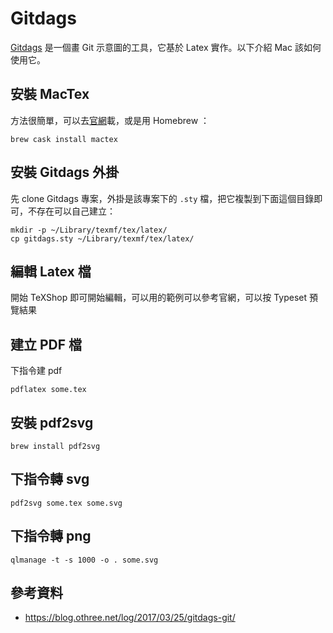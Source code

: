 # Gitdags

[Gitdags](https://github.com/Jubobs/gitdags) 是一個畫 Git 示意圖的工具，它基於 Latex 實作。以下介紹 Mac 該如何使用它。

## 安裝 MacTex

方法很簡單，可以去[官網](http://www.tug.org/mactex/)載，或是用 Homebrew ：

    brew cask install mactex

## 安裝 Gitdags 外掛

先 clone Gitdags 專案，外掛是該專案下的 `.sty` 檔，把它複製到下面這個目錄即可，不存在可以自己建立：

    mkdir -p ~/Library/texmf/tex/latex/
    cp gitdags.sty ~/Library/texmf/tex/latex/

## 編輯 Latex 檔

開始 TeXShop 即可開始編輯，可以用的範例可以參考官網，可以按 Typeset 預覽結果

## 建立 PDF 檔

下指令建 pdf

    pdflatex some.tex

## 安裝 pdf2svg

    brew install pdf2svg

## 下指令轉 svg

    pdf2svg some.tex some.svg

## 下指令轉 png

    qlmanage -t -s 1000 -o . some.svg

## 參考資料

* https://blog.othree.net/log/2017/03/25/gitdags-git/
